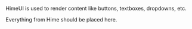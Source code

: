 HimeUI is used to render content like buttons, textboxes, dropdowns, etc.

Everything from Hime should be placed here.